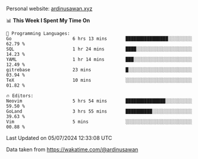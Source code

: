 Personal website: [ardinusawan.xyz](https://ardinusawan.xyz)

<!--START_SECTION:waka-->
📊 **This Week I Spent My Time On** 

```text
💬 Programming Languages: 
Go                       6 hrs 13 mins       ████████████████░░░░░░░░░   62.79 % 
SQL                      1 hr 24 mins        ████░░░░░░░░░░░░░░░░░░░░░   14.23 % 
YAML                     1 hr 14 mins        ███░░░░░░░░░░░░░░░░░░░░░░   12.49 % 
gitrebase                23 mins             █░░░░░░░░░░░░░░░░░░░░░░░░   03.94 % 
TeX                      10 mins             ░░░░░░░░░░░░░░░░░░░░░░░░░   01.82 % 

🔥 Editors: 
Neovim                   5 hrs 54 mins       ███████████████░░░░░░░░░░   59.50 % 
GoLand                   3 hrs 55 mins       ██████████░░░░░░░░░░░░░░░   39.63 % 
Vim                      5 mins              ░░░░░░░░░░░░░░░░░░░░░░░░░   00.88 % 
```


 Last Updated on 05/07/2024 12:33:08 UTC
<!--END_SECTION:waka-->
Data taken from https://wakatime.com/@ardinusawan
